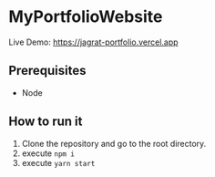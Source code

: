# MyPortfolioWebsite 
Live Demo: https://jagrat-portfolio.vercel.app

## Prerequisites
- Node

## How to run it

1. Clone the repository and go to the root directory.
2. execute `npm i`
3. execute `yarn start`


